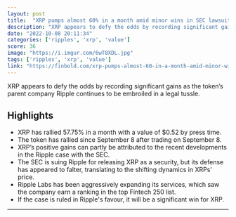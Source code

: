 ```yaml
---
layout: post
title:  "XRP pumps almost 60% in a month amid minor wins in SEC lawsuit"
description: "XRP appears to defy the odds by recording significant gains as the token’s parent company Ripple continues to be embroiled in a legal tussle."
date: "2022-10-08 20:11:34"
categories: ['ripples', 'xrp', 'value']
score: 36
image: "https://i.imgur.com/6wT8XDL.jpg"
tags: ['ripples', 'xrp', 'value']
link: "https://finbold.com/xrp-pumps-almost-60-in-a-month-amid-minor-wins-in-sec-lawsuit/"
---
```


XRP appears to defy the odds by recording significant gains as the token’s parent company Ripple continues to be embroiled in a legal tussle.

## Highlights

- XRP has rallied 57.75% in a month with a value of $0.52 by press time.
- The token has rallied since September 8 after trading on September 8.
- XRP’s positive gains can partly be attributed to the recent developments in the Ripple case with the SEC.
- The SEC is suing Ripple for releasing XRP as a security, but its defense has appeared to falter, translating to the shifting dynamics in XRPs’ price.
- Ripple Labs has been aggressively expanding its services, which saw the company earn a ranking in the top Fintech 250 list.
- If the case is ruled in Ripple's favour, it will be a significant win for XRP.

---
